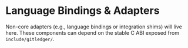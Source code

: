 # Language Bindings & Adapters

Non-core adapters (e.g., language bindings or integration shims) will live here. These components can depend on the stable C ABI exposed from `include/gitledger/`.
